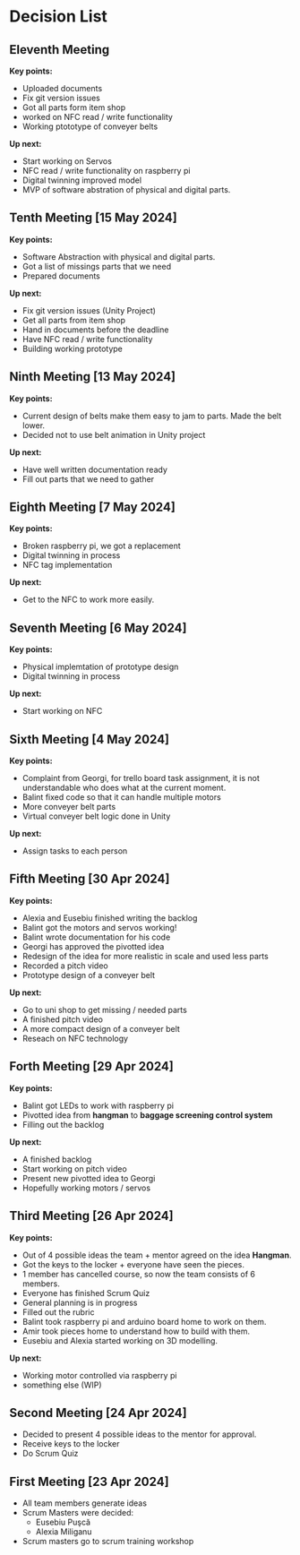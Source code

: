 # Decision List

## Eleventh Meeting

**Key points:**

- Uploaded documents
- Fix git version issues
- Got all parts form item shop
- worked on NFC read / write functionality
- Working ptototype of conveyer belts

**Up next:**

- Start working on Servos
- NFC read / write functionality on raspberry pi
- Digital twinning improved model
- MVP of software abstration of physical and digital parts.

## Tenth Meeting [15 May 2024]

**Key points:**

- Software Abstraction with physical and digital parts.
- Got a list of missings parts that we need
- Prepared documents

**Up next:**

- Fix git version issues (Unity Project)
- Get all parts from item shop
- Hand in documents before the deadline
- Have NFC read / write functionality
- Building working prototype

## Ninth Meeting [13 May 2024]

**Key points:**

- Current design of belts make them easy to jam to parts. Made the belt lower.
- Decided not to use belt animation in Unity project

**Up next:**

- Have well written documentation ready
- Fill out parts that we need to gather

## Eighth Meeting [7 May 2024]

**Key points:**

- Broken raspberry pi, we got a replacement
- Digital twinning in process
- NFC tag implementation

**Up next:**

- Get to the NFC to work more easily.

## Seventh Meeting [6 May 2024]

**Key points:**

- Physical implemtation of prototype design
- Digital twinning in process

**Up next:**

- Start working on NFC

## Sixth Meeting [4 May 2024]

**Key points:**

- Complaint from Georgi, for trello board task assignment, it is not understandable who does what at the current moment.
- Balint fixed code so that it can handle multiple motors
- More conveyer belt parts  
- Virtual conveyer belt logic done in Unity

**Up next:**

- Assign tasks to each person

## Fifth Meeting [30 Apr 2024]

**Key points:**

- Alexia and Eusebiu finished writing the backlog
- Balint got the motors and servos working!
- Balint wrote documentation for his code
- Georgi has approved the pivotted idea
- Redesign of the idea for more realistic in scale and used less parts
- Recorded a pitch video
- Prototype design of a conveyer belt

**Up next:**

- Go to uni shop to get missing / needed parts
- A finished pitch video
- A more compact design of a conveyer belt
- Reseach on NFC technology

## Forth Meeting [29 Apr 2024]

**Key points:**

- Balint got LEDs to work with raspberry pi
- Pivotted idea from **hangman** to **baggage screening control system**
- Filling out the backlog

**Up next:**

- A finished backlog
- Start working on pitch video
- Present new pivotted idea to Georgi
- Hopefully working motors / servos

## Third Meeting [26 Apr 2024]

**Key points:**

- Out of 4 possible ideas the team + mentor agreed on the idea **Hangman**.
- Got the keys to the locker + everyone have seen the pieces.
- 1 member has cancelled course, so now the team consists of 6 members.
- Everyone has finished Scrum Quiz
- General planning is in progress
- Filled out the rubric
- Balint took raspberry pi and arduino board home to work on them.
- Amir took pieces home to understand how to build with them.
- Eusebiu and Alexia started working on 3D modelling.

**Up next:**

- Working motor controlled via raspberry pi
- something else (WIP)

## Second Meeting [24 Apr 2024]

- Decided to present 4 possible ideas to the mentor for approval.
- Receive keys to the locker
- Do Scrum Quiz

## First Meeting [23 Apr 2024]

- All team members generate ideas
- Scrum Masters were decided:
  - Eusebiu Puşcă
  - Alexia Miliganu
- Scrum masters go to scrum training workshop
